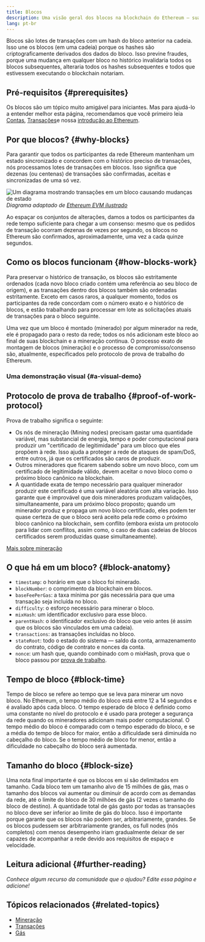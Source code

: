 ```yaml
---
title: Blocos
description: Uma visão geral dos blocos na blockchain do Ethereum — sua estrutura de dados, por que são necessários e como são feitos.
lang: pt-br
---
```


Blocos são lotes de transações com um hash do bloco anterior na cadeia. Isso une os blocos (em uma cadeia) porque os hashes são criptograficamente derivados dos dados do bloco. Isso previne fraudes, porque uma mudança em qualquer bloco no histórico invalidaria todos os blocos subsequentes, alteraria todos os hashes subsequentes e todos que estivessem executando o blockchain notariam.

## Pré-requisitos {#prerequisites}

Os blocos são um tópico muito amigável para iniciantes. Mas para ajudá-lo a entender melhor esta página, recomendamos que você primeiro leia [Contas](/developers/docs/accounts/), [Transações](/developers/docs/transactions/)e nossa [introdução ao Ethereum](/developers/docs/intro-to-ethereum/).

## Por que blocos? {#why-blocks}

Para garantir que todos os participantes da rede Ethereum mantenham um estado sincronizado e concordem com o histórico preciso de transações, nós processamos lotes de transações em blocos. Isso significa que dezenas (ou centenas) de transações são confirmadas, aceitas e sincronizadas de uma só vez.

![Um diagrama mostrando transações em um bloco causando mudanças de estado](./tx-block.png) _Diagrama adaptado de [Ethereum EVM ilustrado](https://takenobu-hs.github.io/downloads/ethereum_evm_illustrated.pdf)_

Ao espaçar os conjuntos de alterações, damos a todos os participantes da rede tempo suficiente para chegar a um consenso: mesmo que os pedidos de transação ocorram dezenas de vezes por segundo, os blocos no Ethereum são confirmados, aproximadamente, uma vez a cada quinze segundos.

## Como os blocos funcionam {#how-blocks-work}

Para preservar o histórico de transação, os blocos são estritamente ordenados (cada novo bloco criado contém uma referência ao seu bloco de origem), e as transações dentro dos blocos também são ordenadas estritamente. Exceto em casos raros, a qualquer momento, todos os participantes da rede concordam com o número exato e o histórico de blocos, e estão trabalhando para processar em lote as solicitações atuais de transações para o bloco seguinte.

Uma vez que um bloco é montado (minerado) por algum minerador na rede, ele é propagado para o resto da rede; todos os nós adicionam este bloco ao final de suas blockchain e a mineração continua. O processo exato de montagem de blocos (mineração) e o processo de compromisso/consenso são, atualmente, especificados pelo protocolo de prova de trabalho do Ethereum.

### Uma demonstração visual {#a-visual-demo}

<YouTube id="_160oMzblY8" />

## Protocolo de prova de trabalho {#proof-of-work-protocol}

Prova de trabalho significa o seguinte:

- Os nós de mineração (Mining nodes) precisam gastar uma quantidade variável, mas substancial de energia, tempo e poder computacional para produzir um "certificado de legitimidade" para um bloco que eles propõem à rede. Isso ajuda a proteger a rede de ataques de spam/DoS, entre outros, já que os certificados são caros de produzir.
- Outros mineradores que ficarem sabendo sobre um novo bloco, com um certificado de legitimidade válido, devem aceitar o novo bloco como o próximo bloco canônico na blockchain.
- A quantidade exata de tempo necessário para qualquer minerador produzir este certificado é uma variável aleatória com alta variação. Isso garante que é improvável que dois mineradores produzam validações, simultaneamente, para um próximo bloco proposto; quando um minerador produz e propaga um novo bloco certificado, eles podem ter quase certeza de que o bloco será aceito pela rede como o próximo bloco canônico na blockchain, sem conflito (embora exista um protocolo para lidar com conflitos, assim como, o caso de duas cadeias de blocos certificados serem produzidas quase simultaneamente).

[Mais sobre mineração](/developers/docs/consensus-mechanisms/pow/mining/)

## O que há em um bloco? {#block-anatomy}

- `timestamp`: o horário em que o bloco foi minerado.
- `blockNumber`: o comprimento da blockchain em blocos.
- `baseFeePerGas`: a taxa mínima por gás necessária para que uma transação seja incluída no bloco.
- `difficulty`: o esforço necessário para minerar o bloco.
- `mixHash`: um identificador exclusivo para esse bloco.
- `parentHash`: o identificador exclusivo do bloco que veio antes (é assim que os blocos são vinculados em uma cadeia).
- `transactions`: as transações incluídas no bloco.
- `stateRoot`: todo o estado do sistema — saldo da conta, armazenamento do contrato, código de contrato e nonces da conta.
- `nonce`: um hash que, quando combinado com o mixHash, prova que o bloco passou por [prova de trabalho](/developers/docs/consensus-mechanisms/pow/).

## Tempo de bloco {#block-time}

Tempo de bloco se refere ao tempo que se leva para minerar um novo bloco. No Ethereum, o tempo médio do bloco está entre 12 a 14 segundos e é avaliado após cada bloco. O tempo esperado de bloco é definido como uma constante no nível do protocolo e é usado para proteger a segurança da rede quando os mineradores adicionam mais poder computacional. O tempo médio do bloco é comparado com o tempo esperado do bloco, e se a média do tempo de bloco for maior, então a dificuldade será diminuída no cabeçalho do bloco. Se o tempo médio de bloco for menor, então a dificuldade no cabeçalho do bloco será aumentada.

## Tamanho do bloco {#block-size}

Uma nota final importante é que os blocos em si são delimitados em tamanho. Cada bloco tem um tamanho alvo de 15 milhões de gás, mas o tamanho dos blocos vai aumentar ou diminuir de acordo com as demandas da rede, até o limite do bloco de 30 milhões de gás (2 vezes o tamanho do bloco de destino). A quantidade total de gás gasto por todas as transações no bloco deve ser inferior ao limite de gás do bloco. Isso é importante porque garante que os blocos não podem ser, arbitrariamente, grandes. Se os blocos pudessem ser arbitrariamente grandes, os full nodes (nós completos) com menos desempenho iriam gradualmente deixar de ser capazes de acompanhar a rede devido aos requisitos de espaço e velocidade.

## Leitura adicional {#further-reading}

_Conhece algum recurso da comunidade que o ajudou? Edite essa página e adicione!_

## Tópicos relacionados {#related-topics}

- [Mineração](/developers/docs/consensus-mechanisms/pow/mining/)
- [Transações](/developers/docs/transactions/)
- [Gás](/developers/docs/gas/)
